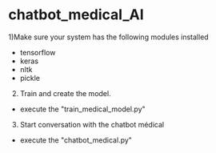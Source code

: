 # chatbot_medical_AI

 1)Make sure your system has the following modules installed 
 - tensorflow
 - keras
 - nltk
 - pickle

2) Train and create the model. 
- execute the "train_medical_model.py"

3) Start conversation with the chatbot médical 
- execute the "chatbot_medical.py" 
